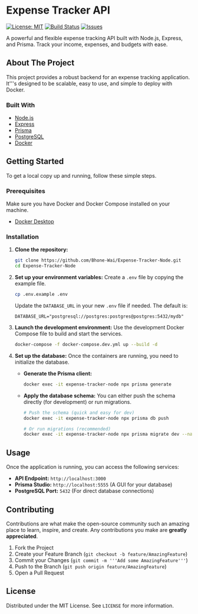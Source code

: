 # Expense Tracker API

[![License: MIT](https://img.shields.io/badge/License-MIT-yellow.svg)](https://opensource.org/licenses/MIT)
[![Build Status](https://img.shields.io/travis/com/Bhone-Wai/Expense-Tracker-Node.svg?style=flat-square)](https://travis-ci.com/Bhone-Wai/Expense-Tracker-Node)
[![Issues](https://img.shields.io/github/issues/Bhone-Wai/Expense-Tracker-Node.svg?style=flat-square)](https://github.com/Bhone-Wai/Expense-Tracker-Node/issues)

A powerful and flexible expense tracking API built with Node.js, Express, and Prisma. Track your income, expenses, and budgets with ease.

## About The Project

This project provides a robust backend for an expense tracking application. It'''s designed to be scalable, easy to use, and simple to deploy with Docker.

### Built With

*   [Node.js](https://nodejs.org/)
*   [Express](https://expressjs.com/)
*   [Prisma](https://www.prisma.io/)
*   [PostgreSQL](https://www.postgresql.org/)
*   [Docker](https://www.docker.com/)

## Getting Started

To get a local copy up and running, follow these simple steps.

### Prerequisites

Make sure you have Docker and Docker Compose installed on your machine.

*   [Docker Desktop](https://www.docker.com/products/docker-desktop/)

### Installation

1.  **Clone the repository:**
    ```sh
    git clone https://github.com/Bhone-Wai/Expense-Tracker-Node.git
    cd Expense-Tracker-Node
    ```

2.  **Set up your environment variables:**
    Create a `.env` file by copying the example file.
    ```sh
    cp .env.example .env
    ```
    Update the `DATABASE_URL` in your new `.env` file if needed. The default is:
    ```
    DATABASE_URL="postgresql://postgres:postgres@postgres:5432/mydb"
    ```

3.  **Launch the development environment:**
    Use the development Docker Compose file to build and start the services.
    ```sh
    docker-compose -f docker-compose.dev.yml up --build -d
    ```

4.  **Set up the database:**
    Once the containers are running, you need to initialize the database.

    *   **Generate the Prisma client:**
        ```sh
        docker exec -it expense-tracker-node npx prisma generate
        ```

    *   **Apply the database schema:**
        You can either push the schema directly (for development) or run migrations.
        ```sh
        # Push the schema (quick and easy for dev)
        docker exec -it expense-tracker-node npx prisma db push

        # Or run migrations (recommended)
        docker exec -it expense-tracker-node npx prisma migrate dev --name init
        ```

## Usage

Once the application is running, you can access the following services:

*   **API Endpoint:** `http://localhost:3000`
*   **Prisma Studio:** `http://localhost:5555` (A GUI for your database)
*   **PostgreSQL Port:** `5432` (For direct database connections)

## Contributing

Contributions are what make the open-source community such an amazing place to learn, inspire, and create. Any contributions you make are **greatly appreciated**.

1.  Fork the Project
2.  Create your Feature Branch (`git checkout -b feature/AmazingFeature`)
3.  Commit your Changes (`git commit -m '''Add some AmazingFeature'''`)
4.  Push to the Branch (`git push origin feature/AmazingFeature`)
5.  Open a Pull Request

## License

Distributed under the MIT License. See `LICENSE` for more information.
